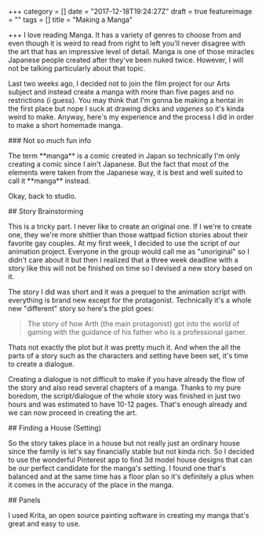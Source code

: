 +++
category = []
date = "2017-12-18T19:24:27Z"
draft = true
featureimage = ""
tags = []
title = "Making a Manga"

+++
I love reading Manga. It has a variety of genres to choose from and even though it is weird to read from right to left you'll never disagree with the art that has an impressive level of detail. Manga is one of those miracles Japanese people created after they've been nuked twice. However, I will not be talking particularly about that topic.

Last two weeks ago, I decided not to join the film project for our Arts subject and instead create a manga with more than five pages and no restrictions (i guess). You may think that I'm gonna be making a hentai in the first place but nope I suck at drawing dicks and _vagenes_ so it's kinda weird to make. Anyway, here's my experience and the process I did in order to make a short homemade manga.

\### Not so much fun info

The term \*\*manga\*\* is a comic created in Japan so  technically I'm only creating a comic since I ain't Japanese. But the fact that most of the elements were taken from the Japanese way, it is best and well suited to call it \*\*manga\*\* instead.

Okay, back to studio.

\## Story Brainstorming

This is a tricky part. I never like to create an original one. If I we're to create one, they we're more shittier than those wattpad fiction stories about their favorite gay couples. At my first week, I decided to use the script of our animation project. Everyone in the group would call me as "unoriginal" so I didn't care about it but then I realized that a three week deadline with a story like this will not be finished on time so I devised a new story based on it. 

The story I did was short and it was a prequel to the animation script with everything is brand new except for the protagonist. Technically it's a whole new "different" story so here's the plot goes:

> The story of how Arth (the main protagonist) got into the world of gaming with the guidance of his father who is a professional gamer.

Thats not exactly the plot but it was pretty much it. And when the all the parts of a story such as the characters and setting have been set, it's time to create a dialogue.

Creating a dialogue is not difficult to make if you have already the flow of the story and also read several chapters of a manga. Thanks to my pure boredom, the script/dialogue of the whole story was finished in just two hours and was estimated to have 10-12 pages. That's enough already and we can now proceed in creating the art.

\## Finding a House (Setting)

So the story takes place in a house but not really just an ordinary house since the family is let's say financially stable but not kinda rich. So I decided to use the wonderful Pinterest app to find 3d model house designs that can be our perfect candidate for the manga's setting. I found one that's balanced and at the same time has a floor plan so it's definitely a plus when it comes in the accuracy of the place in the manga.

\## Panels

I used Krita, an open source painting software in creating my manga that's great and easy to use.